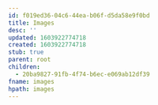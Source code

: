 ```yaml
---
id: f019ed36-04c6-44ea-b06f-d5da58e9f0bd
title: Images
desc: ''
updated: 1603922774718
created: 1603922774718
stub: true
parent: root
children:
  - 20ba9827-91fb-4f74-b6ec-e069ab12df39
fname: images
hpath: images
---
```



